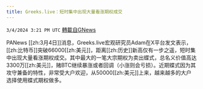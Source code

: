 ```yaml
---
title: Greeks.live：短时集中出现大量看涨期权成交
---
```

`3/4/2024 3:21 PM UTC` [轉載自GNews](https://gnews.org/articles/2364143)

PANews [[zh:3月4日]]消息，Greeks.live宏观研究员Adam在X平台发文表示，[[zh:比特币]]突破66000[[zh:美元]]，距离[[zh:历史]]新高仅有一步之遥，短时集中出现大量看涨期权成交。其中最大的一笔大宗期权为卖出蝶式，总名义价值高达3300万[[zh:美元]]，赌BTC继续暴涨或者回调（小涨则会亏损）。近期蝶式因为其攻守兼备的特性，非常受大户欢迎，从50000[[zh:美元]]上来，越来越多的大户选择使用蝶式期权做多。
